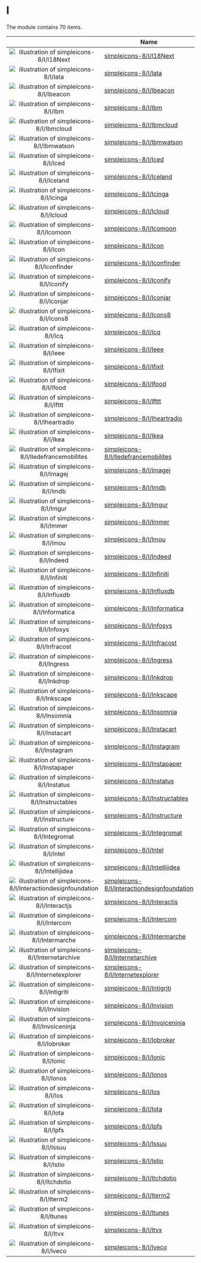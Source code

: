 # I

The module contains 70 items.



| |Name|
|:---:|---|
| ![illustration of simpleicons-8/I/I18Next](../../simpleicons-8/I/I18Next.png) | [simpleicons-8/I/I18Next](../../simpleicons-8/I/I18Next.md) |
| ![illustration of simpleicons-8/I/Iata](../../simpleicons-8/I/Iata.png) | [simpleicons-8/I/Iata](../../simpleicons-8/I/Iata.md) |
| ![illustration of simpleicons-8/I/Ibeacon](../../simpleicons-8/I/Ibeacon.png) | [simpleicons-8/I/Ibeacon](../../simpleicons-8/I/Ibeacon.md) |
| ![illustration of simpleicons-8/I/Ibm](../../simpleicons-8/I/Ibm.png) | [simpleicons-8/I/Ibm](../../simpleicons-8/I/Ibm.md) |
| ![illustration of simpleicons-8/I/Ibmcloud](../../simpleicons-8/I/Ibmcloud.png) | [simpleicons-8/I/Ibmcloud](../../simpleicons-8/I/Ibmcloud.md) |
| ![illustration of simpleicons-8/I/Ibmwatson](../../simpleicons-8/I/Ibmwatson.png) | [simpleicons-8/I/Ibmwatson](../../simpleicons-8/I/Ibmwatson.md) |
| ![illustration of simpleicons-8/I/Iced](../../simpleicons-8/I/Iced.png) | [simpleicons-8/I/Iced](../../simpleicons-8/I/Iced.md) |
| ![illustration of simpleicons-8/I/Iceland](../../simpleicons-8/I/Iceland.png) | [simpleicons-8/I/Iceland](../../simpleicons-8/I/Iceland.md) |
| ![illustration of simpleicons-8/I/Icinga](../../simpleicons-8/I/Icinga.png) | [simpleicons-8/I/Icinga](../../simpleicons-8/I/Icinga.md) |
| ![illustration of simpleicons-8/I/Icloud](../../simpleicons-8/I/Icloud.png) | [simpleicons-8/I/Icloud](../../simpleicons-8/I/Icloud.md) |
| ![illustration of simpleicons-8/I/Icomoon](../../simpleicons-8/I/Icomoon.png) | [simpleicons-8/I/Icomoon](../../simpleicons-8/I/Icomoon.md) |
| ![illustration of simpleicons-8/I/Icon](../../simpleicons-8/I/Icon.png) | [simpleicons-8/I/Icon](../../simpleicons-8/I/Icon.md) |
| ![illustration of simpleicons-8/I/Iconfinder](../../simpleicons-8/I/Iconfinder.png) | [simpleicons-8/I/Iconfinder](../../simpleicons-8/I/Iconfinder.md) |
| ![illustration of simpleicons-8/I/Iconify](../../simpleicons-8/I/Iconify.png) | [simpleicons-8/I/Iconify](../../simpleicons-8/I/Iconify.md) |
| ![illustration of simpleicons-8/I/Iconjar](../../simpleicons-8/I/Iconjar.png) | [simpleicons-8/I/Iconjar](../../simpleicons-8/I/Iconjar.md) |
| ![illustration of simpleicons-8/I/Icons8](../../simpleicons-8/I/Icons8.png) | [simpleicons-8/I/Icons8](../../simpleicons-8/I/Icons8.md) |
| ![illustration of simpleicons-8/I/Icq](../../simpleicons-8/I/Icq.png) | [simpleicons-8/I/Icq](../../simpleicons-8/I/Icq.md) |
| ![illustration of simpleicons-8/I/Ieee](../../simpleicons-8/I/Ieee.png) | [simpleicons-8/I/Ieee](../../simpleicons-8/I/Ieee.md) |
| ![illustration of simpleicons-8/I/Ifixit](../../simpleicons-8/I/Ifixit.png) | [simpleicons-8/I/Ifixit](../../simpleicons-8/I/Ifixit.md) |
| ![illustration of simpleicons-8/I/Ifood](../../simpleicons-8/I/Ifood.png) | [simpleicons-8/I/Ifood](../../simpleicons-8/I/Ifood.md) |
| ![illustration of simpleicons-8/I/Ifttt](../../simpleicons-8/I/Ifttt.png) | [simpleicons-8/I/Ifttt](../../simpleicons-8/I/Ifttt.md) |
| ![illustration of simpleicons-8/I/Iheartradio](../../simpleicons-8/I/Iheartradio.png) | [simpleicons-8/I/Iheartradio](../../simpleicons-8/I/Iheartradio.md) |
| ![illustration of simpleicons-8/I/Ikea](../../simpleicons-8/I/Ikea.png) | [simpleicons-8/I/Ikea](../../simpleicons-8/I/Ikea.md) |
| ![illustration of simpleicons-8/I/Iledefrancemobilites](../../simpleicons-8/I/Iledefrancemobilites.png) | [simpleicons-8/I/Iledefrancemobilites](../../simpleicons-8/I/Iledefrancemobilites.md) |
| ![illustration of simpleicons-8/I/Imagej](../../simpleicons-8/I/Imagej.png) | [simpleicons-8/I/Imagej](../../simpleicons-8/I/Imagej.md) |
| ![illustration of simpleicons-8/I/Imdb](../../simpleicons-8/I/Imdb.png) | [simpleicons-8/I/Imdb](../../simpleicons-8/I/Imdb.md) |
| ![illustration of simpleicons-8/I/Imgur](../../simpleicons-8/I/Imgur.png) | [simpleicons-8/I/Imgur](../../simpleicons-8/I/Imgur.md) |
| ![illustration of simpleicons-8/I/Immer](../../simpleicons-8/I/Immer.png) | [simpleicons-8/I/Immer](../../simpleicons-8/I/Immer.md) |
| ![illustration of simpleicons-8/I/Imou](../../simpleicons-8/I/Imou.png) | [simpleicons-8/I/Imou](../../simpleicons-8/I/Imou.md) |
| ![illustration of simpleicons-8/I/Indeed](../../simpleicons-8/I/Indeed.png) | [simpleicons-8/I/Indeed](../../simpleicons-8/I/Indeed.md) |
| ![illustration of simpleicons-8/I/Infiniti](../../simpleicons-8/I/Infiniti.png) | [simpleicons-8/I/Infiniti](../../simpleicons-8/I/Infiniti.md) |
| ![illustration of simpleicons-8/I/Influxdb](../../simpleicons-8/I/Influxdb.png) | [simpleicons-8/I/Influxdb](../../simpleicons-8/I/Influxdb.md) |
| ![illustration of simpleicons-8/I/Informatica](../../simpleicons-8/I/Informatica.png) | [simpleicons-8/I/Informatica](../../simpleicons-8/I/Informatica.md) |
| ![illustration of simpleicons-8/I/Infosys](../../simpleicons-8/I/Infosys.png) | [simpleicons-8/I/Infosys](../../simpleicons-8/I/Infosys.md) |
| ![illustration of simpleicons-8/I/Infracost](../../simpleicons-8/I/Infracost.png) | [simpleicons-8/I/Infracost](../../simpleicons-8/I/Infracost.md) |
| ![illustration of simpleicons-8/I/Ingress](../../simpleicons-8/I/Ingress.png) | [simpleicons-8/I/Ingress](../../simpleicons-8/I/Ingress.md) |
| ![illustration of simpleicons-8/I/Inkdrop](../../simpleicons-8/I/Inkdrop.png) | [simpleicons-8/I/Inkdrop](../../simpleicons-8/I/Inkdrop.md) |
| ![illustration of simpleicons-8/I/Inkscape](../../simpleicons-8/I/Inkscape.png) | [simpleicons-8/I/Inkscape](../../simpleicons-8/I/Inkscape.md) |
| ![illustration of simpleicons-8/I/Insomnia](../../simpleicons-8/I/Insomnia.png) | [simpleicons-8/I/Insomnia](../../simpleicons-8/I/Insomnia.md) |
| ![illustration of simpleicons-8/I/Instacart](../../simpleicons-8/I/Instacart.png) | [simpleicons-8/I/Instacart](../../simpleicons-8/I/Instacart.md) |
| ![illustration of simpleicons-8/I/Instagram](../../simpleicons-8/I/Instagram.png) | [simpleicons-8/I/Instagram](../../simpleicons-8/I/Instagram.md) |
| ![illustration of simpleicons-8/I/Instapaper](../../simpleicons-8/I/Instapaper.png) | [simpleicons-8/I/Instapaper](../../simpleicons-8/I/Instapaper.md) |
| ![illustration of simpleicons-8/I/Instatus](../../simpleicons-8/I/Instatus.png) | [simpleicons-8/I/Instatus](../../simpleicons-8/I/Instatus.md) |
| ![illustration of simpleicons-8/I/Instructables](../../simpleicons-8/I/Instructables.png) | [simpleicons-8/I/Instructables](../../simpleicons-8/I/Instructables.md) |
| ![illustration of simpleicons-8/I/Instructure](../../simpleicons-8/I/Instructure.png) | [simpleicons-8/I/Instructure](../../simpleicons-8/I/Instructure.md) |
| ![illustration of simpleicons-8/I/Integromat](../../simpleicons-8/I/Integromat.png) | [simpleicons-8/I/Integromat](../../simpleicons-8/I/Integromat.md) |
| ![illustration of simpleicons-8/I/Intel](../../simpleicons-8/I/Intel.png) | [simpleicons-8/I/Intel](../../simpleicons-8/I/Intel.md) |
| ![illustration of simpleicons-8/I/Intellijidea](../../simpleicons-8/I/Intellijidea.png) | [simpleicons-8/I/Intellijidea](../../simpleicons-8/I/Intellijidea.md) |
| ![illustration of simpleicons-8/I/Interactiondesignfoundation](../../simpleicons-8/I/Interactiondesignfoundation.png) | [simpleicons-8/I/Interactiondesignfoundation](../../simpleicons-8/I/Interactiondesignfoundation.md) |
| ![illustration of simpleicons-8/I/Interactjs](../../simpleicons-8/I/Interactjs.png) | [simpleicons-8/I/Interactjs](../../simpleicons-8/I/Interactjs.md) |
| ![illustration of simpleicons-8/I/Intercom](../../simpleicons-8/I/Intercom.png) | [simpleicons-8/I/Intercom](../../simpleicons-8/I/Intercom.md) |
| ![illustration of simpleicons-8/I/Intermarche](../../simpleicons-8/I/Intermarche.png) | [simpleicons-8/I/Intermarche](../../simpleicons-8/I/Intermarche.md) |
| ![illustration of simpleicons-8/I/Internetarchive](../../simpleicons-8/I/Internetarchive.png) | [simpleicons-8/I/Internetarchive](../../simpleicons-8/I/Internetarchive.md) |
| ![illustration of simpleicons-8/I/Internetexplorer](../../simpleicons-8/I/Internetexplorer.png) | [simpleicons-8/I/Internetexplorer](../../simpleicons-8/I/Internetexplorer.md) |
| ![illustration of simpleicons-8/I/Intigriti](../../simpleicons-8/I/Intigriti.png) | [simpleicons-8/I/Intigriti](../../simpleicons-8/I/Intigriti.md) |
| ![illustration of simpleicons-8/I/Invision](../../simpleicons-8/I/Invision.png) | [simpleicons-8/I/Invision](../../simpleicons-8/I/Invision.md) |
| ![illustration of simpleicons-8/I/Invoiceninja](../../simpleicons-8/I/Invoiceninja.png) | [simpleicons-8/I/Invoiceninja](../../simpleicons-8/I/Invoiceninja.md) |
| ![illustration of simpleicons-8/I/Iobroker](../../simpleicons-8/I/Iobroker.png) | [simpleicons-8/I/Iobroker](../../simpleicons-8/I/Iobroker.md) |
| ![illustration of simpleicons-8/I/Ionic](../../simpleicons-8/I/Ionic.png) | [simpleicons-8/I/Ionic](../../simpleicons-8/I/Ionic.md) |
| ![illustration of simpleicons-8/I/Ionos](../../simpleicons-8/I/Ionos.png) | [simpleicons-8/I/Ionos](../../simpleicons-8/I/Ionos.md) |
| ![illustration of simpleicons-8/I/Ios](../../simpleicons-8/I/Ios.png) | [simpleicons-8/I/Ios](../../simpleicons-8/I/Ios.md) |
| ![illustration of simpleicons-8/I/Iota](../../simpleicons-8/I/Iota.png) | [simpleicons-8/I/Iota](../../simpleicons-8/I/Iota.md) |
| ![illustration of simpleicons-8/I/Ipfs](../../simpleicons-8/I/Ipfs.png) | [simpleicons-8/I/Ipfs](../../simpleicons-8/I/Ipfs.md) |
| ![illustration of simpleicons-8/I/Issuu](../../simpleicons-8/I/Issuu.png) | [simpleicons-8/I/Issuu](../../simpleicons-8/I/Issuu.md) |
| ![illustration of simpleicons-8/I/Istio](../../simpleicons-8/I/Istio.png) | [simpleicons-8/I/Istio](../../simpleicons-8/I/Istio.md) |
| ![illustration of simpleicons-8/I/Itchdotio](../../simpleicons-8/I/Itchdotio.png) | [simpleicons-8/I/Itchdotio](../../simpleicons-8/I/Itchdotio.md) |
| ![illustration of simpleicons-8/I/Iterm2](../../simpleicons-8/I/Iterm2.png) | [simpleicons-8/I/Iterm2](../../simpleicons-8/I/Iterm2.md) |
| ![illustration of simpleicons-8/I/Itunes](../../simpleicons-8/I/Itunes.png) | [simpleicons-8/I/Itunes](../../simpleicons-8/I/Itunes.md) |
| ![illustration of simpleicons-8/I/Itvx](../../simpleicons-8/I/Itvx.png) | [simpleicons-8/I/Itvx](../../simpleicons-8/I/Itvx.md) |
| ![illustration of simpleicons-8/I/Iveco](../../simpleicons-8/I/Iveco.png) | [simpleicons-8/I/Iveco](../../simpleicons-8/I/Iveco.md) |



